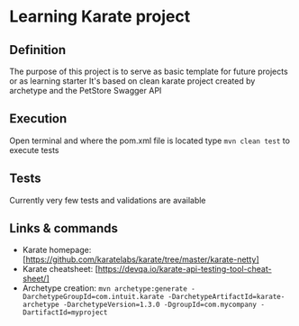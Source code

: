 # Learning Karate project

## Definition
The purpose of this project is to serve as basic template for future projects or as learning starter
It's based on clean karate project created by archetype and the PetStore Swagger API

## Execution
Open terminal and where the pom.xml file is located type ```mvn clean test``` to execute tests

## Tests
Currently very few tests and validations are available

## Links & commands
* Karate homepage: [https://github.com/karatelabs/karate/tree/master/karate-netty]
* Karate cheatsheet: [https://devqa.io/karate-api-testing-tool-cheat-sheet/]
* Archetype creation: ```mvn archetype:generate -DarchetypeGroupId=com.intuit.karate -DarchetypeArtifactId=karate-archetype -DarchetypeVersion=1.3.0 -DgroupId=com.mycompany -DartifactId=myproject```



